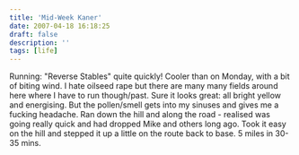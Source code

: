 ```yaml
---
title: 'Mid-Week Kaner'
date: 2007-04-18 16:18:25
draft: false
description: ''
tags: [life]
---
```


Running: "Reverse Stables" quite quickly! Cooler than on Monday, with a bit of biting wind. I hate oilseed rape but there are many many fields around here where I have to run though/past. Sure it looks great: all bright yellow and energising. But the pollen/smell gets into my sinuses and gives me a fucking headache. Ran down the hill and along the road - realised was going really quick and had dropped Mike and others long ago. Took it easy on the hill and stepped it up a little on the route back to base. 5 miles in 30-35 mins.